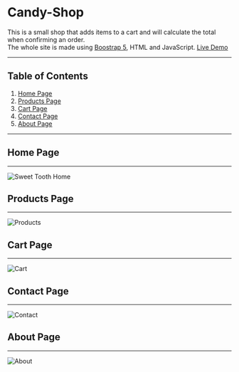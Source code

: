 # Candy-Shop
This is a small shop that adds items to a cart and will calculate the total when confirming an order.<br>
The whole site is made using [Boostrap 5](https://getbootstrap.com/), HTML and JavaScript. [Live Demo](https://rluna15.github.io/Candy-Shop/)
***

## Table of Contents
1. [Home Page](#home-page)
2. [Products Page](#products-page)
3. [Cart Page](#cart-page)
4. [Contact Page](#contact-page)
5. [About Page](#about-page)

***

## Home Page
***
![Sweet Tooth Home](https://user-images.githubusercontent.com/58538880/128651353-c10f8765-ffc0-4946-9fd5-25c81bcdab42.png)
## Products Page
***
![Products](https://user-images.githubusercontent.com/58538880/128651347-45db17a7-e2a9-42db-832b-b7eadb17bfd1.png)
## Cart Page
***
![Cart](https://user-images.githubusercontent.com/58538880/128651171-c32a2bb7-41b5-4b41-9e1b-671de4f11fc6.png)
## Contact Page
***
![Contact](https://user-images.githubusercontent.com/58538880/128651173-49cd9a0a-a36a-4cc9-bdce-d7f6bcfd6fe0.png)
## About Page
***
![About](https://user-images.githubusercontent.com/58538880/128651179-60ef9d4a-cdd9-48f7-b1ea-f08adf7c4d43.png)
